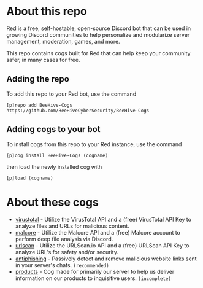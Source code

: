 # About this repo
Red is a free, self-hostable, open-source Discord bot that can be used in growing Discord communities to help personalize and modularize server management, moderation, games, and more. 

This repo contains cogs built for Red that can help keep your community safer, in many cases for free. 

## Adding the repo
To add this repo to your Red bot, use the command

```[p]repo add BeeHive-Cogs https://github.com/BeeHiveCyberSecurity/BeeHive-Cogs```

## Adding cogs to your bot
To install cogs from this repo to your Red instance, use the command

```[p]cog install BeeHive-Cogs (cogname)```

then load the newly installed cog with

```[p]load (cogname)```

# About these cogs
- [virustotal](https://github.com/BeeHiveCyberSecurity/BeeHive-Cogs/tree/main/virustotal) - Utilize the VirusTotal API and a (free) VirusTotal API Key to analyze files and URLs for malicious content.
- [malcore](https://github.com/BeeHiveCyberSecurity/BeeHive-Cogs/tree/main/malcore) - Utilize the Malcore API and a (free) Malcore account to perform deep file analysis via Discord.
- [urlscan](https://github.com/BeeHiveCyberSecurity/BeeHive-Cogs/tree/main/urlscan) - Utilize the URLScan.io API and a (free) URLScan API Key to analyze URL's for safety and/or security.
- [antiphishing](https://github.com/BeeHiveCyberSecurity/BeeHive-Cogs/tree/main/antiphishing) - Passively detect and remove malicious website links sent in your server's chats. `(recommended)`
- [products](https://github.com/BeeHiveCyberSecurity/BeeHive-Cogs/tree/main/products) - Cog made for primarily our server to help us deliver information on our products to inquisitive users. `(incomplete)`